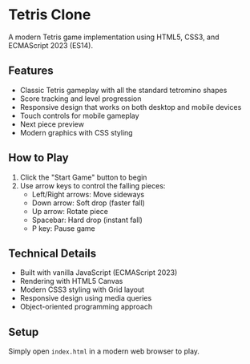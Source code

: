 # Tetris Clone

A modern Tetris game implementation using HTML5, CSS3, and ECMAScript 2023 (ES14).

## Features

- Classic Tetris gameplay with all the standard tetromino shapes
- Score tracking and level progression
- Responsive design that works on both desktop and mobile devices
- Touch controls for mobile gameplay
- Next piece preview
- Modern graphics with CSS styling

## How to Play

1. Click the "Start Game" button to begin
2. Use arrow keys to control the falling pieces:
   - Left/Right arrows: Move sideways
   - Down arrow: Soft drop (faster fall)
   - Up arrow: Rotate piece
   - Spacebar: Hard drop (instant fall)
   - P key: Pause game

## Technical Details

- Built with vanilla JavaScript (ECMAScript 2023)
- Rendering with HTML5 Canvas
- Modern CSS3 styling with Grid layout
- Responsive design using media queries
- Object-oriented programming approach

## Setup

Simply open `index.html` in a modern web browser to play.